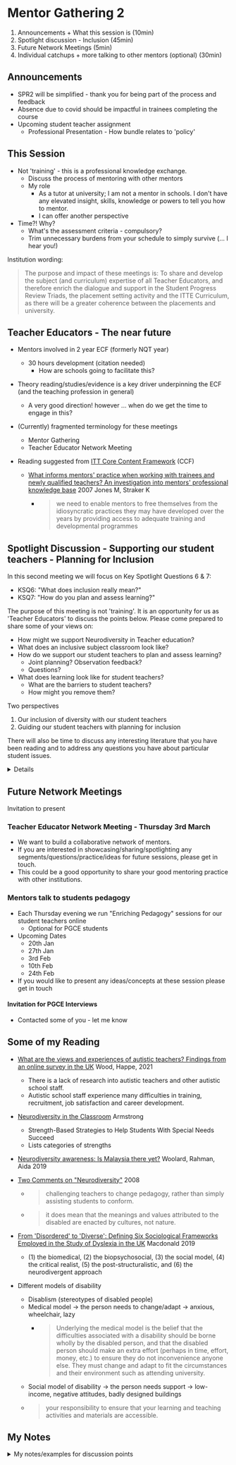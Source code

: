 Mentor Gathering 2
==================

1. Announcements + What this session is (10min)
2. Spotlight discussion - Inclusion (45min)
3. Future Network Meetings (5min)
4. Individual catchups + more talking to other mentors (optional) (30min)


Announcements
-------------

* SPR2 will be simplified - thank you for being part of the process and feedback
* Absence due to covid should be impactful in trainees completing the course
* Upcoming student teacher assignment
    * Professional Presentation - How bundle relates to 'policy'


This Session
------------

* Not 'training' - this is a professional knowledge exchange.
    * Discuss the process of mentoring with other mentors
    * My role
        * As a tutor at university; I am not a mentor in schools. I don't have any elevated insight, skills, knowledge or powers to tell you how to mentor.
        * I can offer another perspective
* Time?! Why?
    * What's the assessment criteria - compulsory?
    * Trim unnecessary burdens from your schedule to simply survive (... I hear you!)



Institution wording:
> The purpose and impact of these meetings is:
> To share and develop the subject (and curriculum) expertise of all Teacher Educators,
> and therefore enrich the dialogue and support in the Student Progress Review Triads, the placement setting activity and the ITTE Curriculum, as there will be a greater coherence between the placements and university.


Teacher Educators - The near future
-----------------

* Mentors involved in 2 year ECF (formerly NQT year)
    * 30 hours development (citation needed)
        * How are schools going to facilitate this?
* Theory reading/studies/evidence is a key driver underpinning the ECF (and the teaching profession in general)
    * A very good direction! however ... when do we get the time to engage in this?
* (Currently) fragmented terminology for these meetings
    * Mentor Gathering
    * Teacher Educator Network Meeting

* Reading suggested from [ITT Core Content Framework](https://www.gov.uk/government/publications/initial-teacher-training-itt-core-content-framework) (CCF)
    * [What informs mentors' practice when working with trainees and newly qualified teachers? An investigation into mentors' professional knowledge base](../__CCF-reading-summary.md#mentor-knowledge) 2007 Jones M, Straker K
        * > we need to enable mentors to free themselves from the idiosyncratic practices they may have developed over the years by providing access to adequate training and developmental programmes


Spotlight Discussion - Supporting our student teachers - Planning for Inclusion
--------------------

In this second meeting we will focus on Key Spotlight Questions 6 & 7:
 - KSQ6: "What does inclusion really mean?"
 - KSQ7: "How do you plan and assess learning?"

The purpose of this meeting is not 'training'.
It is an opportunity for us as 'Teacher Educators' to discuss the points below.
Please come prepared to share some of your views on:
* How might we support Neurodiversity in Teacher education?
* What does an inclusive subject classroom look like?
* How do we support our student teachers to plan and assess learning?
    * Joint planning? Observation feedback?
    * Questions?
* What does learning look like for student teachers?
    * What are the barriers to student teachers?
    * How might you remove them?

Two perspectives
1. Our inclusion of diversity with our student teachers
2. Guiding our student teachers with planning for inclusion

There will also be time to discuss any interesting literature that you have been reading and to address any questions you have about particular student issues.

<details>
TODO

Current happenting in school
Inclusion planning and assessment
Less observations - development
Joint planning?
</details>


Future Network Meetings
-----------------------

Invitation to present

### Teacher Educator Network Meeting - Thursday 3rd March

* We want to build a collaborative network of mentors.
* If you are interested in showcasing/sharing/spotlighting any segments/questions/practice/ideas for future sessions, please get in touch.
* This could be a good opportunity to share your good mentoring practice with other institutions.

### Mentors talk to students pedagogy

* Each Thursday evening we run "Enriching Pedagogy" sessions for our student teachers online
    * Optional for PGCE students
* Upcoming Dates
    * 20th Jan
    * 27th Jan
    * 3rd Feb
    * 10th Feb
    * 24th Feb
* If you would like to present any ideas/concepts at these session please get in touch

#### Invitation for PGCE Interviews

* Contacted some of you - let me know



Some of my Reading
------------------

* [What are the views and experiences of autistic teachers? Findings from an online survey in the UK](https://doi.org/10.1080/09687599.2021.1916888) Wood, Happe, 2021
    * There is a lack of research into autistic teachers and other autistic school staff.
    * Autistic school staff experience many difficulties in training, recruitment, job satisfaction and career development.
* [Neurodiversity in the Classroom](https://pdfs.semanticscholar.org/1f91/fe220ea1ac004a9c4c342a1fa69819917359.pdf) Armstrong 
    * Strength-Based Strategies to Help Students With Special Needs Succeed
    * Lists categories of strengths
* [Neurodiversity awareness: Is Malaysia there yet?](https://files.eric.ed.gov/fulltext/EJ1238367.pdf) Woolard, Rahman, Aida 2019
* [Two Comments on "Neurodiversity"](https://vtechworks.lib.vt.edu/bitstream/handle/10919/25793/25472270.pdf) 2008
    * > challenging teachers to change pedagogy, rather than simply assisting students to conform.
    * > it does mean that the meanings and values attributed to the disabled are enacted by cultures, not nature.
* [From 'Disordered' to 'Diverse': Defining Six Sociological Frameworks Employed in the Study of Dyslexia in the UK](https://eric.ed.gov/?id=EJ1218476) Macdonald 2019
    * (1) the biomedical, (2) the biopsychosocial, (3) the social model, (4) the critical realist, (5) the post-structuralistic, and (6) the neurodivergent approach


* Different models of disability
    * Disablism (stereotypes of disabled people)
    * Medical model -> the person needs to change/adapt -> anxious, wheelchair, lazy
        * > Underlying the medical model is the belief that the difficulties associated with a disability should be borne wholly by the disabled person, 
          > and that the disabled person should make an extra effort (perhaps in time, effort, money, etc.) to ensure they do not inconvenience anyone else. 
          > They must change and adapt to fit the circumstances and their environment such as attending university.
    * Social model of disability -> the person needs support -> low-income, negative attitudes, badly designed buildings
    * > your responsibility to ensure that your learning and teaching activities and materials are accessible.


My Notes
--------

<details>
<summary>My notes/examples for discussion points</summary>

### Dyslexic
* Spelt "Simpsons" incorrectly in front of bottom set Year 7.
* Slow reader - spend additional time
* Reasonable orator and technologist

### Slightly autistic friend - English teacher
Ongoing challenge voiced - always has to oppose something
Can't interpret awkward social situations - will just keep pushing
One way - wont reciprocate mutual understanding


### Possible high functioning asperger trainee
* Agitated by 'functionless' pleasantry's in emails
* repeatedly sending clarification question emails
    * especially dates and times
* Lack of eye contact, constant fidgeting, tapping, spinning pens when in serious conversation
* High tension socially (distanced from peers)
    * added to my communication overhead
* Verbal and remote - constant list of things we have failed to provide to help/support/inform (these were false claims as all other trainees appear to has acted/responded correctly)


### Schools response to student with LSP
School - see LSP Anxiety - reject placement (humm) - to many needs for us to cater for


### Overall questions
If trainees are unable to interpret the social cues of students - are they capable of performing the role?
Would you give them this opportunity?
How much support can we realistically give?
When is this "too much" support?

</details>